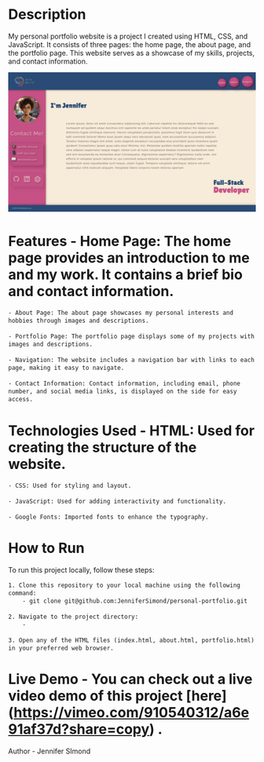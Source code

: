 # Description

My personal portfolio website is a project I created using HTML, CSS, and JavaScript. It consists of three pages: the home page, the about page, and the portfolio page. This website serves as a showcase of my skills, projects, and contact information.

![photo](/images/project-pic.png)

# Features - Home Page: The home page provides an introduction to me and my work. It contains a brief bio and contact information.

    - About Page: The about page showcases my personal interests and hobbies through images and descriptions.

    - Portfolio Page: The portfolio page displays some of my projects with images and descriptions.

    - Navigation: The website includes a navigation bar with links to each page, making it easy to navigate.

    - Contact Information: Contact information, including email, phone number, and social media links, is displayed on the side for easy access.

# Technologies Used - HTML: Used for creating the structure of the website.

    - CSS: Used for styling and layout.

    - JavaScript: Used for adding interactivity and functionality.

    - Google Fonts: Imported fonts to enhance the typography.

# How to Run

To run this project locally, follow these steps:

    1. Clone this repository to your local machine using the following command:
        - git clone git@github.com:JenniferSimond/personal-portfolio.git

    2. Navigate to the project directory:
        -

    3. Open any of the HTML files (index.html, about.html, portfolio.html) in your preferred web browser.

# Live Demo - You can check out a live video demo of this project [here] (https://vimeo.com/910540312/a6e91af37d?share=copy) .

Author - Jennifer SImond
